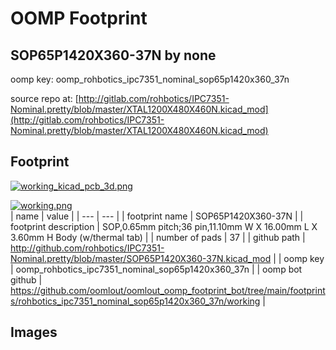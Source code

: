 # OOMP Footprint  
## SOP65P1420X360-37N  by none  
  
oomp key: oomp_rohbotics_ipc7351_nominal_sop65p1420x360_37n  
  
source repo at: [http://gitlab.com/rohbotics/IPC7351-Nominal.pretty/blob/master/XTAL1200X480X460N.kicad_mod](http://gitlab.com/rohbotics/IPC7351-Nominal.pretty/blob/master/XTAL1200X480X460N.kicad_mod)  
## Footprint  
  
[![working_kicad_pcb_3d.png](working_kicad_pcb_3d_600.png)](working_kicad_pcb_3d.png)  
  
[![working.png](working_600.png)](working.png)  
| name | value | 
| --- | --- | 
| footprint name | SOP65P1420X360-37N | 
| footprint description | SOP,0.65mm pitch;36 pin,11.10mm W X 16.00mm L X 3.60mm H Body (w/thermal tab) | 
| number of pads | 37 | 
| github path | http://github.com/rohbotics/IPC7351-Nominal.pretty/blob/master/SOP65P1420X360-37N.kicad_mod | 
| oomp key | oomp_rohbotics_ipc7351_nominal_sop65p1420x360_37n | 
| oomp bot github | https://github.com/oomlout/oomlout_oomp_footprint_bot/tree/main/footprints/rohbotics_ipc7351_nominal_sop65p1420x360_37n/working | 
## Images  
